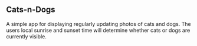 ## Cats-n-Dogs
A simple app for displaying regularly updating photos of cats and dogs. The users local sunrise and
sunset time will determine whether cats or dogs are currently visible.